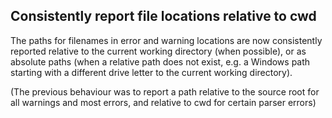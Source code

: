 ## Consistently report file locations relative to cwd

The paths for filenames in error and warning locations are now consistently
reported relative to the current working directory (when possible), or as
absolute paths (when a relative path does not exist, e.g. a Windows path
starting with a different drive letter to the current working directory).

(The previous behaviour was to report a path relative to the source root for all
warnings and most errors, and relative to cwd for certain parser errors)
